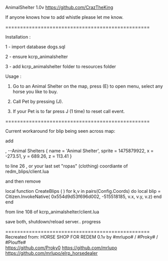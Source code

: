 AnimalShelter 1.0v
https://github.com/CrazTheKing

If anyone knows how to add whistle please let me know.

=================================================

Installation :

1 - import database dogs.sql

2 - ensure kcrp_animalshelter

3 - add kcrp_animalshelter folder to resources folder


Usage : 

1. Go to an Animal Shelter on the map, press (E) to open menu, select any horse you like to buy.

2. Call Pet by pressing (J).

3. If your Pet is to far press J (1 time) to reset call event.

=================================================

Current workaround for blip being seen across map:


add


,
	--Animal Shelters
	{ name = 'Animal Shelter', sprite = 1475879922, x = -273.51, y = 689.26, z = 113.41 }

to line 26 , or your last set "ropas" (clothing) coordiante of redm_blips/client.lua

and then remove

local function CreateBlips ( )
	for k,v in pairs(Config.Coords) do
		local blip = Citizen.InvokeNative( 0x554d9d53f696d002, -515518185, v.x, v.y, v.z)
	end
end


from line 108 of kcrp_animalshelter/client.lua


save both, shutdown/reload server.. progress


=================================================
Recreated from:
HORSE SHOP FOR REDEM 0.1v by #mrlupo# / #Proky# / #Plouffe#  
https://github.com/Proky0
https://github.com/mrlupo
https://github.com/mrlupo/elrp_horsedealer
